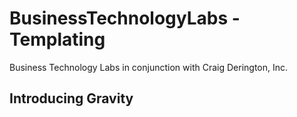 # BusinessTechnologyLabs - Templating
Business Technology Labs in conjunction with Craig Derington, Inc.

## Introducing Gravity


